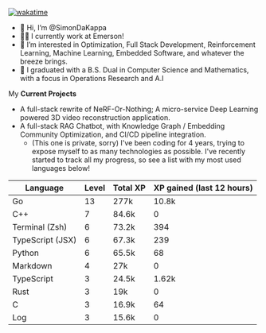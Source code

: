 
[![wakatime](https://wakatime.com/badge/user/50e6c678-94a9-4739-af51-360aeb113c51.svg)](https://wakatime.com/@50e6c678-94a9-4739-af51-360aeb113c51)

- 👋 Hi, I’m @SimonDaKappa
- 🧑‍💼 I currently work at Emerson!
- 👀 I’m interested in Optimization, Full Stack Development, Reinforcement Learning, Machine Learning, Embedded Software, and whatever the breeze brings.
- 🌱 I graduated with a B.S. Dual in Computer Science and Mathematics, with a focus in Operations Research and A.I

My **Current Projects** 
- A full-stack rewrite of NeRF-Or-Nothing; A micro-service Deep Learning powered 3D video reconstruction application.
- A full-stack RAG Chatbot, with Knowledge Graph / Embedding Community Optimization, and CI/CD pipeline integration.
  - (This one is private, sorry)
I've been coding for 4 years, trying to expose myself to as many technologies as possible. I've recently started to track all my progress, so see
a list with my most used languages below!

| Language | Level | Total XP | XP gained (last 12 hours) |
| --- | --- | --- | --- |
| Go | 13 | 277k | 10.8k |
| C++ | 7 | 84.6k | 0 |
| Terminal (Zsh) | 6 | 73.2k | 394 |
| TypeScript (JSX) | 6 | 67.3k | 239 |
| Python | 6 | 65.5k | 68 |
| Markdown | 4 | 27k | 0 |
| TypeScript | 3 | 24.5k | 1.62k |
| Rust | 3 | 19k | 0 |
| C | 3 | 16.9k | 64 |
| Log | 3 | 15.6k | 0 |